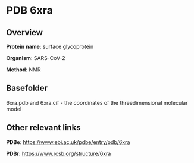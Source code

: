 # PDB 6xra

## Overview

**Protein name**: surface glycoprotein

**Organism**: SARS-CoV-2

**Method**: NMR



## Basefolder

6xra.pdb and 6xra.cif - the coordinates of the threedimensional molecular model



## Other relevant links 
**PDBe**:  https://www.ebi.ac.uk/pdbe/entry/pdb/6xra
 
**PDBr**: https://www.rcsb.org/structure/6xra 
